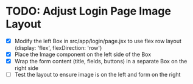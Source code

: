 # TODO: Adjust Login Page Image Layout

- [x] Modify the left Box in src/app/login/page.jsx to use flex row layout (display: 'flex', flexDirection: 'row')
- [x] Place the Image component on the left side of the Box
- [x] Wrap the form content (title, fields, buttons) in a separate Box on the right side
- [ ] Test the layout to ensure image is on the left and form on the right
